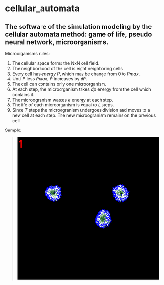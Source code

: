 # cellular_automata
## The software of the simulation modeling by the cellular automata method: game of life, pseudo neural network, microorganisms. 

Microorganisms rules:
1. The cellular space forms the NxN cell field.
2. The neighborhood of the cell is eight neighboring cells.
3. Every cell has _energy_ _P_, which may be change from 0 to _Pmax_.
4. Until _P_ less _Pmax_, _P_ increases by _dP_.
5. The cell can contains only one microorganism.
6. At each step, the microorganism takes _dp_ energy from the cell which contains it.
7. The microogranism wastes _e_ energy at each step.
8. The life of each microorganism is equal to _L_ steps.
9. Since _T_ steps the microogranism undergoes division and moves to a new cell at each step. The new microogranism remains on the previous cell. 
 
Sample:

> ![alt-text](nature.gif)
